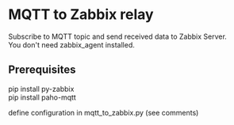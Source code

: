 # MQTT to Zabbix relay
Subscribe to MQTT topic and send received data to Zabbix Server.   
You don't need zabbix_agent installed. 

## Prerequisites
pip install py-zabbix   
pip install paho-mqtt

define configuration in mqtt_to_zabbix.py (see comments)
